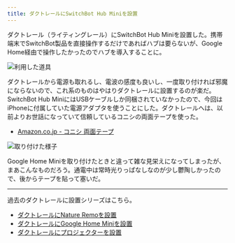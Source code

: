```yaml
---
title: ダクトレールにSwitchBot Hub Miniを設置
---
```


ダクトレール（ライティングレール）にSwitchBot Hub Miniを設置した。携帯端末でSwitchBot製品を直接操作するだけであればハブは要らないが、Google Home経由で操作したかったのでハブを導入することに。

![](https://i.imgur.com/7OlSm01h.jpg "利用した道具")

ダクトレールから電源も取れるし、電波の感度も良いし、一度取り付ければ邪魔にならないので、これ系のものはやはりダクトレールに設置するのが楽だ。SwitchBot Hub MiniにはUSBケーブルしか同梱されていなかったので、今回はiPhoneに付属していた電源アダプタを使うことにした。ダクトレールへは、以前よりお世話になっていて信頼しているコニシの両面テープを使った。

- [Amazon.co.jp - コニシ 両面テープ](https://www.amazon.co.jp/dp/B00KID1QKC)

![](https://i.imgur.com/jAJwQfLh.jpg "取り付けた様子")

Google Home Miniを取り付けたときと違って雑な見栄えになってしまったが、まあこんなものだろう。通電中は常時光りっぱなしなのが少し鬱陶しかったので、後からテープを貼って塞いだ。

---

過去のダクトレールに設置シリーズはこちら。

- [ダクトレールにNature Remoを設置](/articles/2021-01-18-nature-remo-on-rails)
- [ダクトレールにGoogle Home Miniを設置](/articles/2020-12-19-google-home-mini-on-rails)
- [ダクトレールにプロジェクターを設置](/articles/2016-12-12-h)
